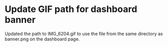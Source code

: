 # Update GIF path for dashboard banner

Updated the path to IMG_6204.gif to use the file from the same directory as banner.png on the dashboard page.
